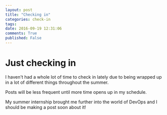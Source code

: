 ```yaml
---
layout: post
title: "Checking in"
categories: check-in
tags:
date: 2016-09-19 12:31:06
comments: True
published: False
---
```


# Just checking in

I haven't had a whole lot of time to check in lately due to being wrapped up in a lot of different things throughout the summer.

Posts will be less frequent until more time opens up in my schedule.

My summer internship brought me further into the world of DevOps and I should be making a post soon about it!
